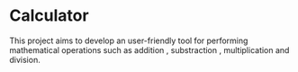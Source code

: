 # Calculator
This project aims to develop an user-friendly tool for performing mathematical operations such as addition , substraction , multiplication and division.
